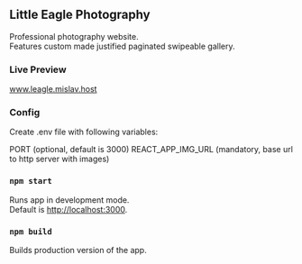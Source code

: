## Little Eagle Photography

Professional photography website.<br>
Features custom made justified paginated swipeable gallery.

### Live Preview

www.leagle.mislav.host

### Config

Create .env file with following variables:

PORT (optional, default is 3000)
REACT_APP_IMG_URL (mandatory, base url to http server with images)

### `npm start`

Runs app in development mode.<br>
Default is [http://localhost:3000](http://localhost:3000).<br>

### `npm build`

Builds production version of the app.
